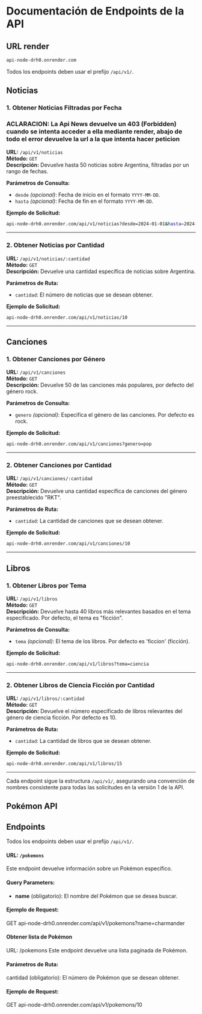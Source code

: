 # Documentación de Endpoints de la API

## URL render
```bash
api-node-drh0.onrender.com
```
Todos los endpoints deben usar el prefijo `/api/v1/`.

## Noticias

### 1. Obtener Noticias Filtradas por Fecha
### ACLARACION: La Api News devuelve un 403 (Forbidden) cuando se intenta acceder a ella mediante render, abajo de todo el error devuelve la url a la que intenta hacer peticion
**URL:** `/api/v1/noticias`  
**Método:** `GET`  
**Descripción:** Devuelve hasta 50 noticias sobre Argentina, filtradas por un rango de fechas.

**Parámetros de Consulta:**
- `desde` *(opcional)*: Fecha de inicio en el formato `YYYY-MM-DD`.
- `hasta` *(opcional)*: Fecha de fin en el formato `YYYY-MM-DD`.

**Ejemplo de Solicitud:**
```bash
api-node-drh0.onrender.com/api/v1/noticias?desde=2024-01-01&hasta=2024-09-01
```

---

### 2. Obtener Noticias por Cantidad

**URL:** `/api/v1/noticias/:cantidad`  
**Método:** `GET`  
**Descripción:** Devuelve una cantidad específica de noticias sobre Argentina.

**Parámetros de Ruta:**
- `cantidad`: El número de noticias que se desean obtener.

**Ejemplo de Solicitud:**
```bash
api-node-drh0.onrender.com/api/v1/noticias/10
```

---

## Canciones

### 1. Obtener Canciones por Género

**URL:** `/api/v1/canciones`  
**Método:** `GET`  
**Descripción:** Devuelve 50 de las canciones más populares, por defecto del género rock.

**Parámetros de Consulta:**
- `genero` *(opcional)*: Especifica el género de las canciones. Por defecto es rock.

**Ejemplo de Solicitud:**
```bash
api-node-drh0.onrender.com/api/v1/canciones?genero=pop
```

---

### 2. Obtener Canciones por Cantidad

**URL:** `/api/v1/canciones/:cantidad`  
**Método:** `GET`  
**Descripción:** Devuelve una cantidad específica de canciones del género preestablecido "RKT".

**Parámetros de Ruta:**
- `cantidad`: La cantidad de canciones que se desean obtener.

**Ejemplo de Solicitud:**
```bash
api-node-drh0.onrender.com/api/v1/canciones/10
```

---

## Libros

### 1. Obtener Libros por Tema

**URL:** `/api/v1/libros`  
**Método:** `GET`  
**Descripción:** Devuelve hasta 40 libros más relevantes basados en el tema especificado. Por defecto, el tema es "ficción".

**Parámetros de Consulta:**
- `tema` *(opcional)*: El tema de los libros. Por defecto es 'ficcion' (ficción).

**Ejemplo de Solicitud:**
```bash
api-node-drh0.onrender.com/api/v1/libros?tema=ciencia
```

---

### 2. Obtener Libros de Ciencia Ficción por Cantidad

**URL:** `/api/v1/libros/:cantidad`  
**Método:** `GET`  
**Descripción:** Devuelve el número especificado de libros relevantes del género de ciencia ficción. Por defecto es 10.

**Parámetros de Ruta:**
- `cantidad`: La cantidad de libros que se desean obtener.

**Ejemplo de Solicitud:**
```bash
api-node-drh0.onrender.com/api/v1/libros/15
```

---

Cada endpoint sigue la estructura `/api/v1/`, asegurando una convención de nombres consistente para todas las solicitudes en la versión 1 de la API.
## Pokémon API

## Endpoints

Todos los endpoints deben usar el prefijo `/api/v1/`.

#### URL: `/pokemons`
Este endpoint devuelve información sobre un Pokémon específico.

#### Query Parameters:
- **name** (obligatorio): El nombre del Pokémon que se desea buscar.

#### Ejemplo de Request:

GET api-node-drh0.onrender.com/api/v1/pokemons?name=charmander

#### Obtener lista de Pokémon
URL: /pokemons
Este endpoint devuelve una lista paginada de Pokémon.

#### Parámetros de Ruta:
cantidad (obligatorio): El número de Pokémon que se desean obtener.
#### Ejemplo de Request:

GET api-node-drh0.onrender.com/api/v1/pokemons/10

